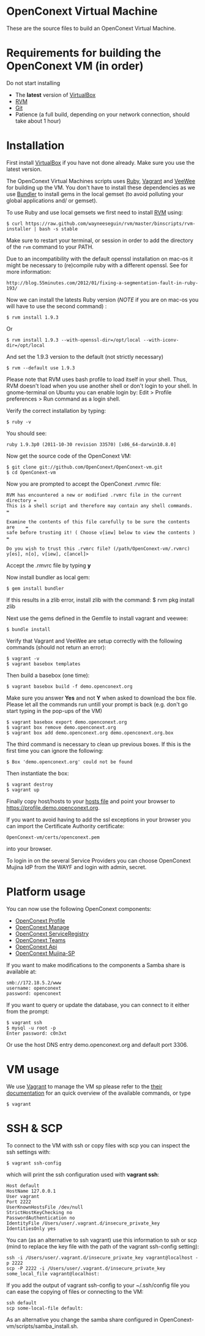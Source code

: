 # OpenConext Virtual Machine

These are the source files to build an OpenConext Virtual Machine.

# Requirements for building the OpenConext VM (in order)

Do not start installing 

* The **latest** version of [VirtualBox](https://www.virtualbox.org/wiki/Downloads)
* [RVM](https://rvm.io/)
* [Git](http://http://git-scm.com/)
* Patience (a full build, depending on your network connection, should take about 1 hour)

# Installation

First install [VirtualBox](https://www.virtualbox.org/wiki/Downloads) if you have not done already.
Make sure you use the latest version. 

The OpenConext Virtual Machines scripts uses [Ruby](http://www.ruby-lang.org/en/), [Vagrant](http://vagrantup.com/) and [VeeWee](https://github.com/jedi4ever/veewee) for building up the VM. 
You don't have to install these dependencies as we use [Bundler](http://gembundler.com/) to install gems in the local gemset (to avoid polluting your global applications and/ or gemset).

To use Ruby and use local gemsets we first need to install [RVM](https://rvm.io//rvm/install/) using:

    $ curl https://raw.github.com/wayneeseguin/rvm/master/binscripts/rvm-installer | bash -s stable

Make sure to restart your terminal, or session in order to add the directory of the
`rvm` command to your PATH. 

Due to an incompatibility with the default openssl installation on mac-os it might be necessary to (re)compile ruby with a different openssl. See for more information:

    http://blog.55minutes.com/2012/01/fixing-a-segmentation-fault-in-ruby-193/

Now we can install the latests Ruby version (*NOTE* if you are on mac-os you will have to use the second command) : 

    $ rvm install 1.9.3 

Or

    $ rvm install 1.9.3 --with-openssl-dir=/opt/local --with-iconv-dir=/opt/local


And set the 1.9.3 version to the default (not strictly necessary)

    $ rvm --default use 1.9.3

Please note that RVM uses bash profile to load itself in your shell.
Thus, RVM doesn't load when you use another shell or don't login to your shell.
In gnome-terminal on Ubuntu you can enable login by: Edit > Profile preferences > Run command as a login shell.

Verify the correct installation by typing:

    $ ruby -v

You should see:

    ruby 1.9.3p0 (2011-10-30 revision 33570) [x86_64-darwin10.8.0]

Now get the source code of the  OpenConext VM:

    $ git clone git://github.com/OpenConext/OpenConext-vm.git
    $ cd OpenConext-vm
    
Now you are prompted to accept the OpenConext .rvmrc file:

    RVM has encountered a new or modified .rvmrc file in the current directory =
    This is a shell script and therefore may contain any shell commands.       =

    Examine the contents of this file carefully to be sure the contents are    =
    safe before trusting it! ( Choose v[iew] below to view the contents )      =

    Do you wish to trust this .rvmrc file? (/path/OpenConext-vm/.rvmrc)
    y[es], n[o], v[iew], c[ancel]>

Accept the .rmvrc file by typing **y**

Now install bundler as local gem:

    $ gem install bundler

If this results in a zlib error, install zlib with the command:
    $ rvm pkg install zlib

Next use the gems defined in the Gemfile to install vagrant and veewee:

    $ bundle install

Verify that Vagrant and VeeWee are setup correctly with the following commands (should not return an error):

    $ vagrant -v
    $ vagrant basebox templates

Then build a basebox (one time):

    $ vagrant basebox build -f demo.openconext.org 
    
Make sure you answer **Yes** and not **Y** when asked to download the box file. Please let all the commands run untill your prompt is back (e.g. don't go start typing in the pop-ups of the VM)
    
    $ vagrant basebox export demo.openconext.org
    $ vagrant box remove demo.openconext.org
    $ vagrant box add demo.openconext.org demo.openconext.org.box

The third command is necessary to clean up previous boxes. If this is the first time you can ignore the following:

    $ Box 'demo.openconext.org' could not be found

Then instantiate the box:

    $ vagrant destroy
    $ vagrant up

Finally copy host/hosts to your [hosts file](http://en.wikipedia.org/wiki/Hosts_%28file%29)
and point your browser to <https://profile.demo.openconext.org>.

If you want to avoid having to add the ssl exceptions in your browser you can import the Certificate Authority certificate:

    OpenConext-vm/certs/openconext.pem 

into your browser.

To login in on the several Service Providers you can choose OpenConext Mujina IdP from the WAYF and login with admin, secret.

# Platform usage

You can now use the following OpenConext components:

* [OpenConext Profile](https://profile.demo.openconext.org)
* [OpenConext Manage](https://manage.demo.openconext.org)
* [OpenConext ServiceRegistry](https://serviceregistry.demo.openconext.org)
* [OpenConext Teams](https://teams.demo.openconext.org)
* [OpenConext Api](https://api.demo.openconext.org/v1/test)
* [OpenConext Mujina-SP](https://mujina-sp.demo.openconext.org)

If you want to make modifications to the components a Samba share is available at:

    smb://172.18.5.2/www
    username: openconext
    password: openconext
    
If you want to query or update the database, you can connect to it either from the prompt:

    $ vagrant ssh
    $ mysql -u root -p
    Enter password: c0n3xt

Or use the host DNS entry demo.openconext.org and default port 3306.
    
# VM usage

We use [Vagrant](http://vagrantup.com/) to manage the VM sp please refer to the [their documentation](http://vagrantup.com/v1/docs/commands.html) for an quick overview of the available commands, or type

    $ vagrant
    
# SSH & SCP

To connect to the VM with ssh or copy files with scp you can inspect the ssh settings with:

    $ vagrant ssh-config
    
which will print the ssh configuration used with **vagrant ssh**:

    Host default
    HostName 127.0.0.1
    User vagrant
    Port 2222
    UserKnownHostsFile /dev/null
    StrictHostKeyChecking no
    PasswordAuthentication no
    IdentityFile /Users/user/.vagrant.d/insecure_private_key
    IdentitiesOnly yes
	
You can (as an alternative to ssh vagrant) use this information to ssh or scp (mind to replace the key file with the path of the vagrant ssh-config setting):

    ssh -i /Users/user/.vagrant.d/insecure_private_key vagrant@localhost -p 2222
    scp -P 2222 -i /Users/user/.vagrant.d/insecure_private_key some_local_file vagrant@localhost:

If you add the output of vagrant ssh-config to your ~/.ssh/config file you can ease the copying of files or connecting to the VM:

    ssh default
    scp some-local-file default:

As an alternative you change the samba share configured in OpenConext-vm/scripts/samba_install.sh.